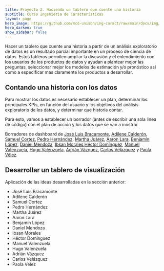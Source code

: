 ```yaml
---
title: Proyecto 2. Haciendo un tablero que cuente una historia
subtitle: Curso Ingeniería de Características
layout: page
hero_image: https://github.com/mcd-unison/ing-caract/raw/main/docs/img/dash-banner.png
hero_darken: true
show_sidebar: false
---
```


Hacer un tablero que cuente una historia a partir de un análisis exploratorio de datos es un resultado parcial
importante en un proceso de ciencia de datos. 
Estos tableros permiten ampliar la discusión y el entendimiento con los usuarios de los productos de datos y ayudan a plantear mejor las preguntas, seleccionar mejor los modelos de estimación y/o pronóstico así como a especificar más claramente los productos a desarrollar.


## Contando una historia con los datos

Para mostrar los datos es necesario establecer un plan, determinar los
principales KPIs, en función del usuario y los objetivos del análisis exploratorio de los datos, 
y determinar que historia contar. 

Para esto, vamos a establecer un borrador (antes de escribir una sola linea de código) con el plan
de acción y los datos que se van a mostrar.

Borradores de dashboard de [José Luís Bracamonte](), [Adilene Calderón](), [Samuel Cortez](), [Pedro Hernández](), [Martha Juárez](), [Aaron Lara](), [Benjamín López](), [Daniel Mendoza](), [Ibsan Morales](),[Héctor Domínguez](), [Manuel Valenzuela](), [Hugo Valenzuela](), [Adrián Vázquez](), [Carlos Velázquez]() y [Paola Vélez]().   

## Desarrollar un tablero de visualización

Aplicación de las ideas desarrolladas en la sección anterior:

- José Luís Bracamonte
- Adilene Calderón
- Samuel Cortez
- Pedro Hernández
- Martha Juárez
- Aaron Lara
- Benjamín López
- Daniel Mendoza
- Ibsan Morales
- Héctor Domínguez
- Manuel Valenzuela
- Hugo Valenzuela
- Adrián Vázquez
- Carlos Velázquez
- Paola Vélez




